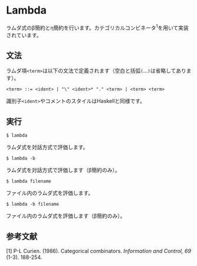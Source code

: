 # Lambda
ラムダ式のβ簡約とη簡約を行います。カテゴリカルコンビネータ<sup>1</sup>を用いて実装されています。

## 文法
ラムダ項`<term>`は以下の文法で定義されます（空白と括弧`(`…`)`は省略してあります）。
```
<term> ::= <ident> | "\" <ident>* "." <term> | <term> <term>
```
識別子`<ident>`やコメントのスタイルはHaskellと同様です。

## 実行
```
$ lambda
```
ラムダ式を対話方式で評価します。
```
$ lambda -b
```
ラムダ式を対話方式で評価します（β簡約のみ）。
```
$ lambda filename
```
ファイル内のラムダ式を評価します。
```
$ lambda -b filename
```
ファイル内のラムダ式を評価します（β簡約のみ）。

## 参考文献
[1] P-L Curien. (1986). Categorical combinators.
*Information and Control, 69* (1-3). 188-254.

